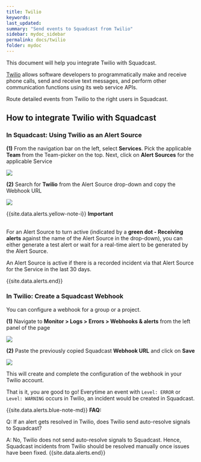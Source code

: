 ```yaml
---
title: Twilio
keywords: 
last_updated: 
summary: "Send events to Squadcast from Twilio"
sidebar: mydoc_sidebar
permalink: docs/twilio
folder: mydoc
---
```


This document will help you integrate Twilio with Squadcast.

[Twilio](https://twilio.com/) allows software developers to programmatically make and receive phone calls, send and receive text messages, and perform other communication functions using its web service APIs.

Route detailed events from Twilio to the right users in Squadcast.

## How to integrate Twilio with Squadcast

### In Squadcast: Using Twilio as an Alert Source

**(1)** From the navigation bar on the left, select **Services**. Pick the applicable **Team** from the Team-picker on the top. Next, click on **Alert Sources** for the applicable Service

![](../.gitbook/assets/alert\_source\_1.png)

**(2)** Search for **Twilio** from the Alert Source drop-down and copy the Webhook URL 

![](../.gitbook/assets/twilio\_1.png)

{{site.data.alerts.yellow-note-i}}
<b>Important</b><br/><br/>
<p>For an Alert Source to turn active (indicated by a <b>green dot - Receiving alerts</b> against the name of the Alert Source in the drop-down), you can either generate a test alert or wait for a real-time alert to be generated by the Alert Source.</p>
<p>An Alert Source is active if there is a recorded incident via that Alert Source for the Service in the last 30 days.</p>
{{site.data.alerts.end}}

### In Twilio: Create a Squadcast Webhook

You can configure a webhook for a group or a project.

**(1)** Navigate to **Monitor > Logs > Errors > Webhooks & alerts** from the left panel of the page

![](../.gitbook/assets/twilio\_2.png)

**(2)** Paste the previously copied Squadcast **Webhook URL** and click on **Save**

![](../.gitbook/assets/twilio\_3.png)

This will create and complete the configuration of the webhook in your Twilio account.

That is it, you are good to go! Everytime an event with `Level: ERROR` or `Level: WARNING` occurs in Twilio, an incident would be created in Squadcast.

{{site.data.alerts.blue-note-md}}
**FAQ:**

Q: If an alert gets resolved in Twilio, does Twilio send auto-resolve signals to Squadcast?

A: No, Twilio does not send auto-resolve signals to Squadcast. Hence, Squadcast incidents from Twilio should be resolved manually once issues have been fixed.
{{site.data.alerts.end}}